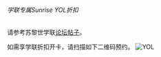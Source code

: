 ###### 学联专属Sunrise YOL折扣
请参考苏黎世学联[论坛帖子](https://forum.acssz.org/d/796-yi-wen-du-dong-rui-shi-dian-hua-qia-xue-lian-sunrise-yolfu-li)。

如需享学联折扣开卡，请扫描如下二维码预约。
![YOL](yol.png)
